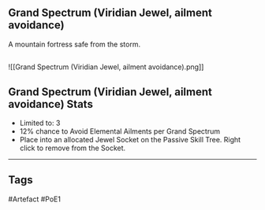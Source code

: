 ## Grand Spectrum (Viridian Jewel, ailment avoidance)
A mountain fortress safe from the storm.
##
![[Grand Spectrum (Viridian Jewel, ailment avoidance).png]]
## Grand Spectrum (Viridian Jewel, ailment avoidance) Stats
- Limited to: 3
- 12% chance to Avoid Elemental Ailments per Grand Spectrum
- Place into an allocated Jewel Socket on the Passive Skill Tree. Right click to remove from the Socket.


---
## Tags
#Artefact
#PoE1